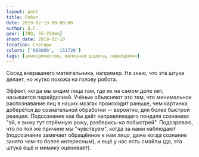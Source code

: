 ```yaml
---
layout: post
title: Робот
date: 2019-02-19 00:00:00
author: Д.Г.
gear: [70D, 55-250mm]
shoot_date: 2019-02-10
location: Снегири
colors: ['08080b', '151720']
tags: [электричество, железная дорога, парейдолия]
---
```

Сосед вчерашнего матюгальника, например. Не знаю, что эта штука делает, но жутко похожа на голову робота.

Эффект, когда мы видим лица там, где их на самом деле нет, называется парейдолией. Учёные объясняют это тем, что минимальное 
распознавание лиц в наших мозгах происходит раньше, чем картинка доберётся до сознательной обработки -- вероятно, для более 
быстрой реакции. Подсознание как бы даёт направляющего пендаля сознанию: "эй, я вижу тут стрёмную рожу, разберись-ка 
побыстрей". Подозреваю, что по той же причине мы "чувствуем", когда за нами наблюдают (подсознание замечает обращённое к нам 
лицо, даже когда сознание занято чем-то более интересным), и ещё у нас есть смайлы (да, эта штука ещё и мимику оценивает).
